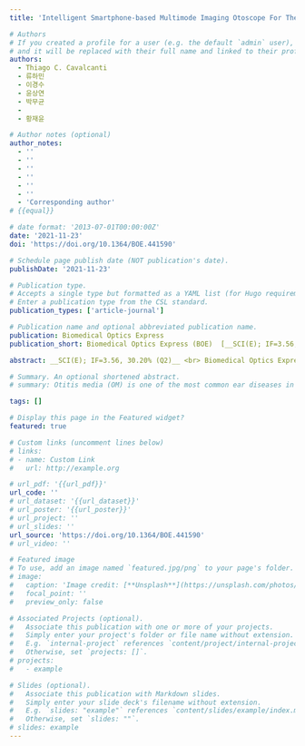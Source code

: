```yaml
---
title: 'Intelligent Smartphone-based Multimode Imaging Otoscope For The Mobile Diagnosis Of Otitis Media'

# Authors
# If you created a profile for a user (e.g. the default `admin` user), write the username (folder name) here
# and it will be replaced with their full name and linked to their profile.
authors:
  - Thiago C. Cavalcanti
  - 류하민
  - 이경수
  - 윤상연
  - 박무균
  - 
  - 황재윤

# Author notes (optional)
author_notes:
  - ''
  - ''
  - ''
  - ''
  - ''
  - ''
  - 'Corresponding author'
# {{equal}}

# date format: '2013-07-01T00:00:00Z'
date: '2021-11-23'
doi: 'https://doi.org/10.1364/BOE.441590'

# Schedule page publish date (NOT publication's date).
publishDate: '2021-11-23'

# Publication type.
# Accepts a single type but formatted as a YAML list (for Hugo requirements).
# Enter a publication type from the CSL standard.
publication_types: ['article-journal']

# Publication name and optional abbreviated publication name.
publication: Biomedical Optics Express
publication_short: Biomedical Optics Express (BOE)  [__SCI(E); IF=3.56, 30.20% (Q2)__]

abstract: __SCI(E); IF=3.56, 30.20% (Q2)__ <br> Biomedical Optics Express (BOE, 2021, Vol. 12, Issue 12, pp. 7765-7779) <br>&nbsp;&nbsp;&nbsp;&nbsp;&nbsp;&nbsp;&nbsp;&nbsp;&nbsp;&nbsp;&nbsp;&nbsp;&nbsp;&nbsp;&nbsp;&nbsp;&nbsp;&nbsp;&nbsp;&nbsp;&nbsp;&nbsp;&nbsp;&nbsp;&nbsp;&nbsp;&nbsp;&nbsp;&nbsp;&nbsp;&nbsp;&nbsp;&nbsp;&nbsp;&nbsp;&nbsp;&nbsp;&nbsp;&nbsp;&nbsp;&nbsp;&nbsp;&nbsp;&nbsp;&nbsp;&nbsp;&nbsp;&nbsp;&nbsp;&nbsp;&nbsp;&nbsp;&nbsp;&nbsp;&nbsp;&nbsp;&nbsp;&nbsp;&nbsp;&nbsp;&nbsp;&nbsp;&nbsp;&nbsp;&nbsp;&nbsp;&nbsp;&nbsp;&nbsp;&nbsp;&nbsp;&nbsp;&nbsp;&nbsp;&nbsp;&nbsp;&nbsp;&nbsp;&nbsp;&nbsp;&nbsp;&nbsp;&nbsp;&nbsp;&nbsp;&nbsp;&nbsp;&nbsp;&nbsp;&nbsp;&nbsp;&nbsp;&nbsp;&nbsp;&nbsp;&nbsp;&nbsp;&nbsp;&nbsp;&nbsp;<br>Otitis media (OM) is one of the most common ear diseases in children and a common reason for outpatient visits to medical doctors in primary care practices. Adhesive OM (AdOM) is recognized as a sequela of OM with effusion (OME) and often requires surgical intervention. OME and AdOM exhibit similar symptoms, and it is difficult to distinguish between them using a conventional otoscope in a primary care unit. The accuracy of the diagnosis is highly dependent on the experience of the examiner. The development of an advanced otoscope with less variation in diagnostic accuracy by the examiner is crucial for a more accurate diagnosis. Thus, we developed an intelligent smartphone-based multimode imaging otoscope for better diagnosis of OM, even in mobile environments. The system offers spectral and autofluorescence imaging of the tympanic membrane using a smartphone attached to the developed multimode imaging module. Moreover, it is capable of intelligent analysis for distinguishing between normal, OME, and AdOM ears using a machine learning algorithm. Using the developed system, we examined the ears of 69 patients to assess their performance for distinguishing between normal, OME, and AdOM ears. In the classification of ear diseases, the multimode system based on machine learning analysis performed better in terms of accuracy and F1 scores than single RGB image analysis, RGB/fluorescence image analysis, and the analysis of spectral image cubes only, respectively. These results demonstrate that the intelligent multimode diagnostic capability of an otoscope would be beneficial for better diagnosis and management of OM.

# Summary. An optional shortened abstract.
# summary: Otitis media (OM) is one of the most common ear diseases in children and a common reason for outpatient visits to medical doctors in primary care practices. Adhesive OM (AdOM) is recognized as a sequela of OM with effusion (OME) and often requires surgical intervention. OME and AdOM exhibit similar symptoms, and it is difficult to distinguish between them using a conventional otoscope in a primary care unit. The accuracy of the diagnosis is highly dependent on the experience of the examiner. The development of an advanced otoscope with less variation in diagnostic accuracy by the examiner is crucial for a more accurate diagnosis. Thus, we developed an intelligent smartphone-based multimode imaging otoscope for better diagnosis of OM, even in mobile environments. The system offers spectral and autofluorescence imaging of the tympanic membrane using a smartphone attached to the developed multimode imaging module. Moreover, it is capable of intelligent analysis for distinguishing between normal, OME, and AdOM ears using a machine learning algorithm. Using the developed system, we examined the ears of 69 patients to assess their performance for distinguishing between normal, OME, and AdOM ears. In the classification of ear diseases, the multimode system based on machine learning analysis performed better in terms of accuracy and F1 scores than single RGB image analysis, RGB/fluorescence image analysis, and the analysis of spectral image cubes only, respectively. These results demonstrate that the intelligent multimode diagnostic capability of an otoscope would be beneficial for better diagnosis and management of OM.

tags: []

# Display this page in the Featured widget?
featured: true

# Custom links (uncomment lines below)
# links:
# - name: Custom Link
#   url: http://example.org

# url_pdf: '{{url_pdf}}'
url_code: ''
# url_dataset: '{{url_dataset}}'
# url_poster: '{{url_poster}}'
# url_project: ''
# url_slides: ''
url_source: 'https://doi.org/10.1364/BOE.441590'
# url_video: ''

# Featured image
# To use, add an image named `featured.jpg/png` to your page's folder.
# image:
#   caption: 'Image credit: [**Unsplash**](https://unsplash.com/photos/pLCdAaMFLTE)'
#   focal_point: ''
#   preview_only: false

# Associated Projects (optional).
#   Associate this publication with one or more of your projects.
#   Simply enter your project's folder or file name without extension.
#   E.g. `internal-project` references `content/project/internal-project/index.md`.
#   Otherwise, set `projects: []`.
# projects:
#   - example

# Slides (optional).
#   Associate this publication with Markdown slides.
#   Simply enter your slide deck's filename without extension.
#   E.g. `slides: "example"` references `content/slides/example/index.md`.
#   Otherwise, set `slides: ""`.
# slides: example
---
```

